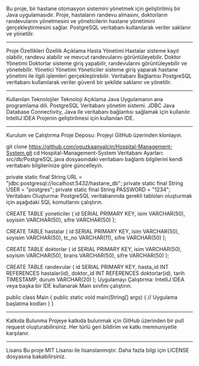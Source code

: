 Bu proje, bir hastane otomasyon sistemini yönetmek için geliştirilmiş bir Java uygulamasıdır. Proje, hastaların randevu almasını, doktorların randevularını yönetmesini ve yöneticilerin hastane yönetimini gerçekleştirmesini sağlar. PostgreSQL veritabanı kullanılarak veriler saklanır ve yönetilir.

<hr></hr>
Proje Özellikleri
Özellik
Açıklama
Hasta Yönetimi
Hastalar sisteme kayıt olabilir, randevu alabilir ve mevcut randevularını görüntüleyebilir.
Doktor Yönetimi
Doktorlar sisteme giriş yapabilir, randevularını görüntüleyebilir ve yönetebilir.
Yönetici Yönetimi
Yöneticiler sisteme giriş yaparak hastane yönetimi ile ilgili işlemleri gerçekleştirebilir.
Veritabanı Bağlantısı
PostgreSQL veritabanı kullanılarak veriler güvenli bir şekilde saklanır ve yönetilir.
<hr></hr>
Kullanılan Teknolojiler
Teknoloji
Açıklama
Java
Uygulamanın ana programlama dili.
PostgreSQL
Veritabanı yönetim sistemi.
JDBC
Java Database Connectivity, Java ile veritabanı bağlantısı sağlamak için kullanılır.
IntelliJ IDEA
Projenin geliştirilmesi için kullanılan IDE.
<hr></hr>
Kurulum ve Çalıştırma
Proje Deposu: Projeyi GitHub üzerinden klonlayın.


git clone https://github.com/oguzkaanyalcin/Hospital-Management-System.git
cd Hospital-Management-System
Veritabanı Ayarları: src/db/PostgreSQL.java dosyasındaki veritabanı bağlantı bilgilerini kendi veritabanı bilgilerinize göre güncelleyin.


private static final String URL = "jdbc:postgresql://localhost:5432/hastane_db";
private static final String USER = "postgres";
private static final String PASSWORD = "1234";
Veritabanı Oluşturma: PostgreSQL veritabanında gerekli tabloları oluşturmak için aşağıdaki SQL komutlarını çalıştırın.


CREATE TABLE yoneticiler (
    id SERIAL PRIMARY KEY,
    isim VARCHAR(50),
    soyisim VARCHAR(50),
    sifre VARCHAR(50)
);

CREATE TABLE hastalar (
    id SERIAL PRIMARY KEY,
    isim VARCHAR(50),
    soyisim VARCHAR(50),
    tc_no VARCHAR(11),
    sifre VARCHAR(50)
);

CREATE TABLE doktorlar (
    id SERIAL PRIMARY KEY,
    isim VARCHAR(50),
    soyisim VARCHAR(50),
    brans VARCHAR(50),
    sifre VARCHAR(50)
);

CREATE TABLE randevular (
    id SERIAL PRIMARY KEY,
    hasta_id INT REFERENCES hastalar(id),
    doktor_id INT REFERENCES doktorlar(id),
    tarih TIMESTAMP,
    durum VARCHAR(20)
);
Uygulamayı Çalıştırma: IntelliJ IDEA veya başka bir IDE kullanarak Main sınıfını çalıştırın.


public class Main {
    public static void main(String[] args) {
        // Uygulama başlatma kodları
    }
}
<hr></hr>
Katkıda Bulunma
Projeye katkıda bulunmak için GitHub üzerinden bir pull request oluşturabilirsiniz. Her türlü geri bildirim ve katkı memnuniyetle karşılanır.

<hr></hr>
Lisans
Bu proje MIT Lisansı ile lisanslanmıştır. Daha fazla bilgi için LICENSE dosyasına bakabilirsiniz.
